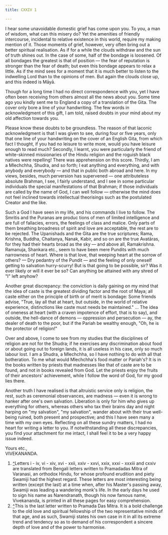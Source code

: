 ```yaml
---
title: CXXIV 1

---
```





  

  


I hear some unavoidable domestic grief has come upon you. To you,  a man
of wisdom, what can this misery do? Yet the amenities of friendly
intercourse, incidental to relative existence in this world, require my
making mention of it. Those moments of grief, however, very often bring
out a better spiritual realisation. As if for a while the clouds
withdraw and the sun of truth shines out. In the case of some, half of
the bondage is loosened. Of all bondages the greatest is that of
position — the fear of reputation is stronger than the fear of death;
but even this bondage appears to relax a little. As if the mind sees for
a moment that it is much better to listen to the indwelling Lord than to
the opinions of men. But again the clouds close up, and this indeed is
Māyā.

Though for a long time I had no direct correspondence with you, yet I
have often been receiving from others almost all the news about you.
Some time ago you kindly sent me to England a copy of a translation of
the Gita. The cover only bore a line of your handwriting. The few words
in acknowledgment of this gift, I am told, raised doubts in your mind
about my old affection towards you.

Please know these doubts to be groundless. The reason of that laconic
acknowledgment is that I was given to see, during four or five years,
only that one line of your handwriting on the cover of an English Gita,
from which fact I thought, if you had no leisure to write more, would
you have leisure enough to read much? Secondly, I learnt, you were
particularly the friend of white-skinned missionaries of the Hindu
religion and the roguish black natives were repelling! There was
apprehension on this score. Thirdly, I am a Mlechchha, Shudra, and so
forth; I eat anything and everything, and with anybody and everybody —
and that in public both abroad and here. In my views, besides, much
perversion has supervened — one attributeless absolute Brahman, I see, I
fairly understand, and I see in some particular individuals the special
manifestations of that Brahman; if those individuals are called by the
name of God, I can well follow — otherwise the mind does not feel
inclined towards intellectual theorisings such as the postulated Creator
and the like.

Such a God I have seen in my life, and his commands I live to follow.
The Smritis and the Puranas are produc tions of men of limited
intelligence and are full of fallacies, errors, the feelings of class
and malice. Only parts of them breathing broadness of spirit and love
are acceptable, the rest are to be rejected. The Upanishads and the Gita
are the true scriptures; Rama, Krishna, Buddha, Chaitanya, Nanak, Kabir,
and so on are the true Avatāras, for they had their hearts broad as the
sky — and above all, Ramakrishna. Ramanuja, Shankara etc., seem to have
been mere Pundits with much narrowness of heart. Where is that love,
that weeping heart at the sorrow of others? — Dry pedantry of the Pundit
— and the feeling of only oneself getting to salvation hurry-scurry! But
is that going to be possible, sir? Was it ever likely or will it ever be
so? Can anything be attained with any shred of "I" left anyhow?

Another great discrepancy: the conviction is daily gaining on my mind
that the idea of caste is the greatest dividing factor and the root of
Maya; all caste either on the principle of birth or of merit is bondage:
Some friends advise, "True, lay all that at heart, but outside, in the
world of relative experience, distinctions like caste must needs be
maintained." ... The idea of oneness at heart (with a craven impotence
of effort, that is to say), and outside, the hell-dance of demons —
oppression and persecution — ay, the dealer of death to the poor, but if
the Pariah be wealthy enough, "Oh, he is the protector of religion!"

Over and above, I come to see from my studies that the disciplines of
religion are not for the Shudra; if he exercises any discrimination
about food or about going out to foreign lands, it is all useless in his
case, only so much labour lost. I am a Shudra, a Mlechchha, so I have
nothing to do with all that botheration. To me what would Mlechchha's
food matter or Pariah's? It is in the books written by priests that
madnesses like that of caste are to be found, and not in books revealed
from God. Let the priests enjoy the fruits of their ancestors'
achievement, while I follow the word of God, for my good lies there.

Another truth I have realised is that altruistic service only is
religion, the rest, such as ceremonial observances, are madness — even
it is wrong to hanker after one's own salvation. Liberation is only for
him who gives up everything for others, whereas others who tax their
brains day and night harping on "my salvation", "my salvation", wander
about with their true well-being ruined, both present and prospective;
and this I have seen many a time with my own eyes. Reflecting on all
these sundry matters, I had no heart for writing a letter to you. If
notwithstanding all these discrepancies, you find your attachment for me
intact, I shall feel it to be a very happy issue indeed.

Yours etc.,  
VIVEKANANDA.

1.  [^](#txt1)Letters i - iv, vi - xiv, xvi - xxii, xxiv - xxvi, xxix,
    xxxi - xxxiii and cxxiv are translated from Bengali letters written
    to Pramadadas Mitra of Varanasi, an orthodox Hindu, for whose
    profound erudition and piety Swamiji had the highest regard. These
    letters are most interesting being written (except the last) at a
    time when, after his Master's passing away, Swamiji was leading a
    wandering monk's life. In the early days he used to sign his name as
    Narendranath, though his now famous name, Vivekananda, is printed in
    all these pages for easy comprehension.
2.  [^](#txt2)This is the last letter written to Pramada Das Mitra. It
    is a bold challenge to the old love and spiritual fellowship of the
    two representative minds of that age, and as such, Swamiji states
    his own case in it in all its extreme trend and tendency so as to
    demand of his correspondent a sincere depth of love and of the power
    to harmonise.


